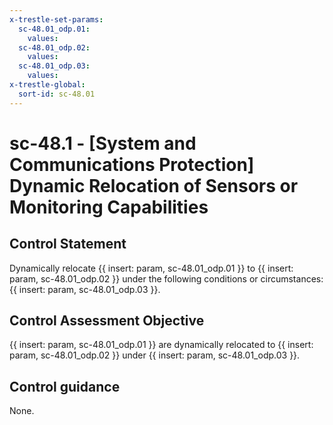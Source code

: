 ```yaml
---
x-trestle-set-params:
  sc-48.01_odp.01:
    values:
  sc-48.01_odp.02:
    values:
  sc-48.01_odp.03:
    values:
x-trestle-global:
  sort-id: sc-48.01
---
```


# sc-48.1 - \[System and Communications Protection\] Dynamic Relocation of Sensors or Monitoring Capabilities

## Control Statement

Dynamically relocate {{ insert: param, sc-48.01_odp.01 }} to {{ insert: param, sc-48.01_odp.02 }} under the following conditions or circumstances: {{ insert: param, sc-48.01_odp.03 }}.

## Control Assessment Objective

{{ insert: param, sc-48.01_odp.01 }} are dynamically relocated to {{ insert: param, sc-48.01_odp.02 }} under {{ insert: param, sc-48.01_odp.03 }}.

## Control guidance

None.
